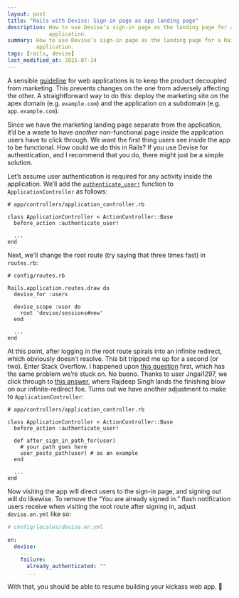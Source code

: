 ```yaml
---
layout: post
title: "Rails with Devise: Sign-in page as app landing page"
description: How to use Devise’s sign-in page as the landing page for a Rails
             application.
summary: How to use Devise’s sign-in page as the landing page for a Rails
         application.
tags: [rails, devise]
last_modified_at: 2021-07-14
---
```


A sensible [guideline](https://twitter.com/tylertringas/status/1250521285630836741) for web applications is to keep the product decoupled from marketing.
This prevents changes on the one from adversely affecting the other.
A straightforward way to do this: deploy the marketing site on the apex domain (e.g. `example.com`) and the application on a subdomain (e.g. `app.example.com`).

Since we have the marketing landing page separate from the application, it’d be a waste to have *another* non-functional page inside the application users have to click through.
We want the first thing users see inside the app to be functional.
How could we do this in Rails?
If you use Devise for authentication, and I recommend that you do, there might just be a simple solution.

Let’s assume user authentication is required for any activity inside the application.
We’ll add the [`authenticate_user!`](https://github.com/heartcombo/devise/blob/0cd72a56f984a7ff089246f87a8b259120545edd/lib/devise/controllers/helpers.rb#L99) function to `ApplicationController` as follows:

```
# app/controllers/application_controller.rb

class ApplicationController < ActionController::Base
  before_action :authenticate_user!

  ...
end
```

Next, we’ll change the root route (try saying that three times fast) in `routes.rb`:

```
# config/routes.rb

Rails.application.routes.draw do
  devise_for :users

  devise_scope :user do
    root 'devise/sessions#new'
  end

  ...
end
```

At this point, after logging in the root route spirals into an infinite redirect, which obviously doesn’t resolve.
This bit tripped me up for a second (or two).
Enter Stack Overflow.
I happened upon [this question](https://stackoverflow.com/questions/4954876/setting-devise-login-to-be-root-page) first, which has the same problem we’re stuck on.
No bueno.
Thanks to user Jngai1297, we click through to [this answer](https://stackoverflow.com/questions/19855866/how-to-set-devise-sign-in-page-as-root-page-in-rails), where Rajdeep Singh lands the finishing blow on our infinite-redirect foe.
Turns out we have another adjustment to make to `ApplicationController`:

```
# app/controllers/application_controller.rb

class ApplicationController < ActionController::Base
  before_action :authenticate_user!

  def after_sign_in_path_for(user)
    # your path goes here
    user_posts_path(user) # as an example
  end

  ...
end
```

Now visiting the app will direct users to the sign-in page, and signing out will do likewise.
To remove the “You are already signed in.” flash notification users receive when visiting the root route after signing in, adjust `devise.en.yml` like so:

```yaml
# config/locales/devise.en.yml

en:
  devise:
    ...
    failure:
      already_authenticated: ""
      ...
```

With that, you should be able to resume building your kickass web app. 🙂

